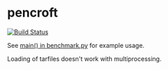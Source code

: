 # pencroft

[![Build Status](https://travis-ci.org/lukeyeager/pencroft.svg?branch=master)](https://travis-ci.org/lukeyeager/pencroft)

See [main() in benchmark.py](pencroft/benchmark.py) for example usage.

Loading of tarfiles doesn't work with multiprocessing.
